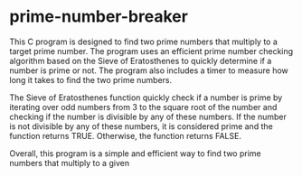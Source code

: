 # prime-number-breaker

This C program is designed to find two prime numbers that multiply to a target prime number.
The program uses an efficient prime number checking algorithm based on the Sieve of Eratosthenes to quickly determine
if a number is prime or not. The program also includes a timer to measure how long it takes to find the two prime numbers.

The Sieve of Eratosthenes function  quickly check if a number is prime by iterating over odd numbers from 3 to the square
root of the number and checking if the number is divisible by any of these numbers.
If the number is not divisible by any of these numbers, it is considered prime and
the function returns TRUE. Otherwise, the function returns FALSE.

Overall, this program is a simple and efficient way to find two prime numbers that multiply to a given
